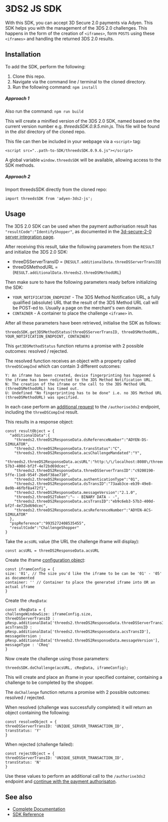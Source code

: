 # 3DS2 JS SDK
With this SDK, you can accept 3D Secure 2.0 payments via Adyen. This SDK helps you with the management of the 3DS 2.0 challenges. This happens in the form of the creation of `<iframes>`, form `POSTS` using these `<iframes>` and handling the returned 3DS 2.0 results.


## Installation
To add the SDK, perform the following:

1. Clone this repo.
2. Navigate via the command line / terminal to the cloned directory.
3. Run the following command:
   ```npm install```

##### Approach 1
Also run the command:
```npm run build```

This will create a minified version of the 3DS 2.0 SDK, named based on the current version number e.g. *threedsSDK.0.9.5.min.js*. This file will be found in the *dist* directory of the cloned repo.

This file can then be included in your webpage via a ```<script>``` tag:

```
<script src="..path-to-SDK/threedsSDK.0.9.6.js"></script>
```

A global variable ```window.threedsSDK``` will be available, allowing access to the SDK methods.

##### Approach 2
Import threedsSDK directly from the cloned repo:
```
import threedsSDK from 'adyen-3ds2-js';
```

## Usage
The 3DS 2.0 SDK can be used when the payment authorisation result has `"resultCode":"IdentifyShopper"`, as documented in the [3d-secure-2-0 server integration page](https://docs.adyen.com/developers/risk-management/3d-secure-2-0/server-integration).

After receiving this result, take the following parameters from the `RESULT` and initialize the 3DS 2.0 SDK:
* threeDSServerTransID = (`RESULT.additionalData.threeDSServerTransID`)
* threeDSMethodURL = (`RESULT.additionalData.threeds2.threeDSMethodURL`)

Then make sure to have the following parameters ready before initializing the SDK:
* `YOUR_NOTIFICATION_ENDPOINT` - The 3DS Method Notification URL, a fully qualified (absolute) URL that the result of the 3DS Method URL call will be POST-ed to. Usually a page on the merchant's own domain.
* `CONTAINER` - A container to place the challenge `<iframe>` in.

After all these parameters have been retrieved, initialise the SDK as follows:
```
threedsSDK.get3DSMethodStatus(threeDSServerTransID, threeDSMethodURL, YOUR_NOTIFICATION_ENDPOINT, CONTAINER)
```

This `get3DSMethodStatus` function returns a promise with 2 possible outcomes: resolved / rejected.

The resolved function receives an object with a property called `threeDSCompInd` which can contain 3 different outcomes:
```
Y: An iframe has been created, device fingerprinting has happened & the iframe has been redirected to the 3DS Method Notification URL.
N: The creation of the iframe or the call to the 3DS Method URL (threeDSMethodURL) has timed out.
U: Undefined "No fingerprinting has to be done" i.e. no 3DS Method URL (threeDSMethodURL) was specified.
```
In each case perform an [additional request](https://docs.adyen.com/developers/risk-management/3d-secure-2-0/server-integration#request1) to the `/authorise3ds2` endpoint, including the `threeDSCompInd` result.

This results in a response object:
```
const resultObject = {
  "additionalData":{
    "threeds2.threeDS2ResponseData.dsReferenceNumber":"ADYEN-DS-SIMULATOR",
    "threeds2.threeDS2ResponseData.transStatus":"C",
    "threeds2.threeDS2ResponseData.acsChallengeMandated":"Y",
    "threeds2.threeDS2ResponseData.acsURL":"http:\/\/localhost:8080\/threeds2simulator\/services\/ThreeDS2Simulator\/v1\/handle\/eb9c6eb3-57b3-400d-bf2f-4e72bd69dcec",
    "threeds2.threeDS2ResponseData.threeDSServerTransID":"c9200190-5ffe-11e8-954f-26e6f38ae710",
    "threeds2.threeDS2ResponseData.authenticationType":"01",
    "threeds2.threeDS2ResponseData.dsTransID":"73aab3ce-eb39-49e8-8e9b-46fbf8a472f1",
    "threeds2.threeDS2ResponseData.messageVersion":"2.1.0",
    "threeds2.threeDS2Token":"— - BINARY DATA - -",
    "threeds2.threeDS2ResponseData.acsTransID":"eb9c6eb3-57b3-400d-bf2f-4e72bd69dcec",
    "threeds2.threeDS2ResponseData.acsReferenceNumber":"ADYEN-ACS-SIMULATOR"
  },
  "pspReference":"9935272408535455",
  "resultCode":"ChallengeShopper"
}
```

Take the `acsURL` value (the URL the challenge iframe will display):
```
const acsURL = threeDS2ResponseData.acsURL
```

Create the iframe [configuration object](https://docs.adyen.com/developers/3d-secure-2-0/web-sdk-integration/web-sdk-reference-3d-secure-2-0):
```
const iframeConfig = {
size: '01', // The size you'd like the iframe to be can be '01' - '05' as documented
container: '' // Container to place the generated iframe into OR an actual iframe
}
```

Create the `cReqData`:
```
const cReqData = {
challengeWindowSize: iframeConfig.size,
threeDSServerTransID : pResp.additionalData['threeds2.threeDS2ResponseData.threeDSServerTransID'],
acsTransID : pResp.additionalData['threeds2.threeDS2ResponseData.acsTransID'],
messageVersion : pResp.additionalData['threeds2.threeDS2ResponseData.messageVersion'],
messageType : 'CReq'
}
```

Now create the challenge using those parameters:
```
threedsSDK.doChallenge(acsURL, cReqData, iframeConfig);
```

This will create and place an iframe in your specified container, containing a challenge to be completed by the shopper.

The `doChallenge` function returns a promise with 2 possible outcomes: resolved / rejected.

When resolved (challenge was successfully completed) it will return an object containing the following:
```
const resolveObject = {
threeDSServerTransID: 'UNIQUE_SERVER_TRANSACTION_ID',
transStatus: 'Y'
}
```

When rejected (challenge failed):
```
const rejectObject = {
threeDSServerTransID: 'UNIQUE_SERVER_TRANSACTION_ID',
transStatus: 'N'
}
```

Use these values to perform an additional call to the `/authorise3ds2` endpoint and [continue with the payment authorisaton](https://docs.adyen.com/developers/risk-management/3d-secure-2-0/server-integration#step6paymentcompletion).

## See also
* [Complete Documentation](https://docs.adyen.com/developers/risk-management/3d-secure-2-0/web-sdk-integration)
* [SDK Reference](https://docs.adyen.com/developers/risk-management/3d-secure-2-0/web-sdk-integration/web-sdk-reference-3d-secure-2-0)
